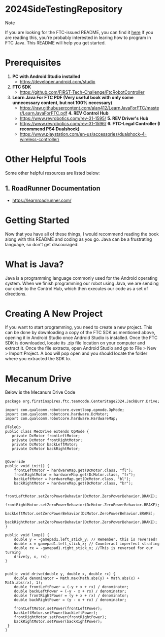 # 2024SideTestingRepository
> [!NOTE]
> If you are looking for the FTC-issued README, you can find it [here](/FTC_README.md)
If you are reading this, you're probably interested in learing how to program in FTC Java. This README will help you get started.

# Prerequisites
1. **PC with Android Studio installed**
   - https://developer.android.com/studio
2. **FTC SDK**
   - https://github.com/FIRST-Tech-Challenge/FtcRobotController
3. **Learn Java For FTC PDF (Very useful book with only some unnecessary content, but not 100% necessary)**
   - https://raw.githubusercontent.com/alan412/LearnJavaForFTC/master/LearnJavaForFTC.pdf
**4. REV Control Hub**
   - https://www.revrobotics.com/rev-31-1595/
**5. REV Driver's Hub**
   - https://www.revrobotics.com/rev-31-1596/
**6. FTC-Legal Controller (I recommend PS4 Dualshock)**
   - https://www.playstation.com/en-us/accessories/dualshock-4-wireless-controller/

# Other Helpful Tools
Some other helpful resources are listed below:
##    1. RoadRunner Documentation
   - https://learnroadrunner.com/
  
# Getting Started
Now that you have all of these things, I would recommend reading the book along with this README and coding as you go. Java can be a frustrating language, so don't get discouraged.

# What is Java?
Java is a programming language commonly used for the Android operating system. When we finish programming our robot using Java, we are sending our code to the Control Hub, which then executes our code as a set of directions.

# Creating A New Project
If you want to start programming, you need to create a new project. This can be done by downloading a copy of the FTC SDK as mentioned above, opening it in Android Studio once Android Studio is installed. Once the FTC SDK is downloaded, locate its .zip file location on your computer and extract it. Once the file extracts, open Android Studio and go to File > New > Import Project. A box will pop open and you should locate the folder where you extracted the SDK to.

# Mecanum Drive
Below is the Mecanum Drive Code

    package org.firstinspires.ftc.teamcode.CenterStage2324.JackBurr.Drive;
    
    import com.qualcomm.robotcore.eventloop.opmode.OpMode;
    import com.qualcomm.robotcore.hardware.DcMotor;
    import com.qualcomm.robotcore.hardware.HardwareMap;

    @TeleOp
    public class MecDrive extends OpMode {
       private DcMotor frontLeftMotor;
       private DcMotor frontRightMotor;
       private DcMotor backLeftMotor;
       private DcMotor backRightMotor;
          
         
    @Override
    public void init() {
        frontLeftMotor = hardwareMap.get(DcMotor.class, "fl");
        frontRightMotor = hardwareMap.get(DcMotor.class, "fr");
        backLeftMotor = hardwareMap.get(DcMotor.class, "bl");
        backRightMotor = hardwareMap.get(DcMotor.class, "br");

        frontLeftMotor.setZeroPowerBehavior(DcMotor.ZeroPowerBehavior.BRAKE);
        frontRightMotor.setZeroPowerBehavior(DcMotor.ZeroPowerBehavior.BRAKE);
        backLeftMotor.setZeroPowerBehavior(DcMotor.ZeroPowerBehavior.BRAKE);
        backRightMotor.setZeroPowerBehavior(DcMotor.ZeroPowerBehavior.BRAKE);
    }

    public void loop() {
        double y = -gamepad1.left_stick_y; // Remember, this is reversed!
        double x = gamepad1.left_stick_x; // Counteract imperfect strafing
        double rx = -gamepad1.right_stick_x; //This is reversed for our turning
        drive(y, x, rx);
    }


    public void drive(double y, double x, double rx) {
        double denominator = Math.max(Math.abs(y) + Math.abs(x) + Math.abs(rx), 1);
        double frontLeftPower = (-y + x + rx) / denominator;
        double backLeftPower = (-y - x + rx) / denominator;
        double frontRightPower = (y + x + rx) / denominator;
        double backRightPower = (y - x + rx) / denominator;

        frontLeftMotor.setPower(frontLeftPower);
        backLeftMotor.setPower(backLeftPower);
        frontRightMotor.setPower(frontRightPower);
        backRightMotor.setPower(backRightPower);
     }
    }



